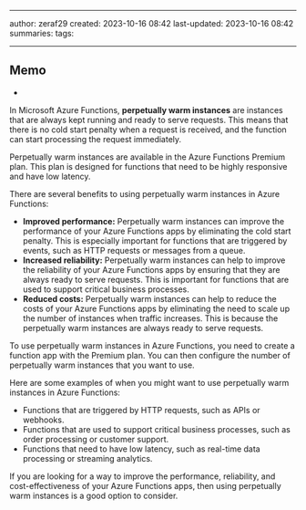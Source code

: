 

--- 
author: zeraf29
created: 2023-10-16 08:42 
last-updated: 2023-10-16 08:42 
summaries: 
tags:

---


## Memo
-

In Microsoft Azure Functions, **perpetually warm instances** are instances that are always kept running and ready to serve requests. This means that there is no cold start penalty when a request is received, and the function can start processing the request immediately.

Perpetually warm instances are available in the Azure Functions Premium plan. This plan is designed for functions that need to be highly responsive and have low latency.

There are several benefits to using perpetually warm instances in Azure Functions:

- **Improved performance:** Perpetually warm instances can improve the performance of your Azure Functions apps by eliminating the cold start penalty. This is especially important for functions that are triggered by events, such as HTTP requests or messages from a queue.
- **Increased reliability:** Perpetually warm instances can help to improve the reliability of your Azure Functions apps by ensuring that they are always ready to serve requests. This is important for functions that are used to support critical business processes.
- **Reduced costs:** Perpetually warm instances can help to reduce the costs of your Azure Functions apps by eliminating the need to scale up the number of instances when traffic increases. This is because the perpetually warm instances are always ready to serve requests.

To use perpetually warm instances in Azure Functions, you need to create a function app with the Premium plan. You can then configure the number of perpetually warm instances that you want to use.

Here are some examples of when you might want to use perpetually warm instances in Azure Functions:

- Functions that are triggered by HTTP requests, such as APIs or webhooks.
- Functions that are used to support critical business processes, such as order processing or customer support.
- Functions that need to have low latency, such as real-time data processing or streaming analytics.

If you are looking for a way to improve the performance, reliability, and cost-effectiveness of your Azure Functions apps, then using perpetually warm instances is a good option to consider.

